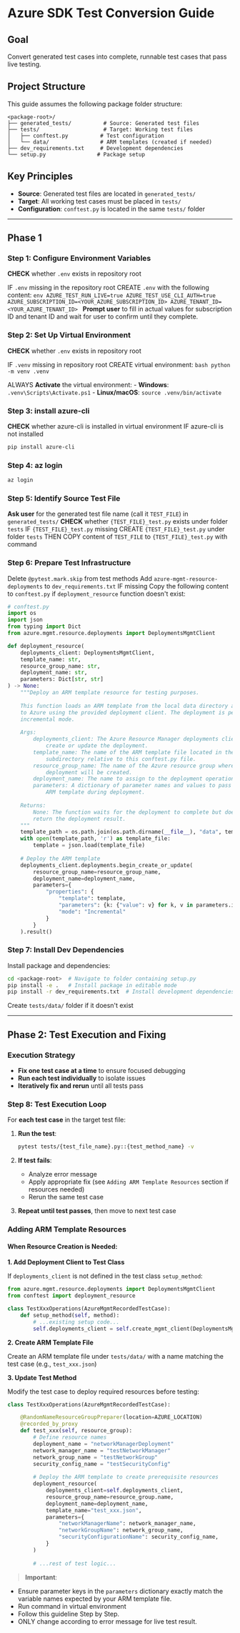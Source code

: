 # Azure SDK Test Conversion Guide

## Goal
Convert generated test cases into complete, runnable test cases that pass live testing.

## Project Structure
This guide assumes the following package folder structure:
```
<package-root>/
├── generated_tests/          # Source: Generated test files
├── tests/                    # Target: Working test files
│   ├── conftest.py          # Test configuration
│   └── data/                # ARM templates (created if needed)
├── dev_requirements.txt     # Development dependencies
└── setup.py                # Package setup
```

## Key Principles
- **Source**: Generated test files are located in `generated_tests/`
- **Target**: All working test cases must be placed in `tests/`
- **Configuration**: `conftest.py` is located in the same `tests/` folder

---

## Phase 1

### Step 1: Configure Environment Variables

**CHECK** whether `.env` exists in repository root

IF `.env` missing in the repository root
  CREATE `.env` with the following content:
    ```env
    AZURE_TEST_RUN_LIVE=true
    AZURE_TEST_USE_CLI_AUTH=true
    AZURE_SUBSCRIPTION_ID=<YOUR_AZURE_SUBSCRIPTION_ID>
    AZURE_TENANT_ID=<YOUR_AZURE_TENANT_ID>
    ```
  **Prompt user** to fill in actual values for subscription ID and tenant ID and wait for user to confirm until they complete.

### Step 2: Set Up Virtual Environment

**CHECK** whether `.env` exists in repository root

IF `.venv` missing in repository root
    CREATE virtual environment:
      ```bash
      python -m venv .venv
      ```

ALWAYS **Activate** the virtual environment:
    - **Windows**: `.venv\Scripts\Activate.ps1`
    - **Linux/macOS**: `source .venv/bin/activate`

### Step 3: install azure-cli

**CHECK** whether azure-cli is installed in virtual environment
IF azure-cli is not installed
   ```bash
   pip install azure-cli
   ```

### Step 4: az login
```bash
az login
```

### Step 5: Identify Source Test File
**Ask user** for the generated test file name (call it `TEST_FILE`) in `generated_tests/`
**CHECK** whether `{TEST_FILE}_test.py` exists under folder `tests`
IF `{TEST_FILE}_test.py` missing
   CREATE `{TEST_FILE}_test.py` under folder `tests`
   THEN COPY content of `TEST_FILE` to `{TEST_FILE}_test.py` with command

### Step 6: Prepare Test Infrastructure
Delete `@pytest.mark.skip` from test methods
Add `azure-mgmt-resource-deployments` to `dev_requirements.txt` IF missing
Copy the following content to `conftest.py` if `deployment_resource` function doesn't exist:

   ```python
   # conftest.py
   import os
   import json
   from typing import Dict
   from azure.mgmt.resource.deployments import DeploymentsMgmtClient

   def deployment_resource(
       deployments_client: DeploymentsMgmtClient,
       template_name: str,
       resource_group_name: str,
       deployment_name: str,
       parameters: Dict[str, str]
   ) -> None:
       """Deploy an ARM template resource for testing purposes.
       
       This function loads an ARM template from the local data directory and deploys it
       to Azure using the provided deployment client. The deployment is performed in
       incremental mode.
       
       Args:
           deployments_client: The Azure Resource Manager deployments client used to
               create or update the deployment.
           template_name: The name of the ARM template file located in the 'data'
               subdirectory relative to this conftest.py file.
           resource_group_name: The name of the Azure resource group where the
               deployment will be created.
           deployment_name: The name to assign to the deployment operation.
           parameters: A dictionary of parameter names and values to pass to the
               ARM template during deployment.
       
       Returns:
           None: The function waits for the deployment to complete but does not
           return the deployment result.
       """
       template_path = os.path.join(os.path.dirname(__file__), "data", template_name)
       with open(template_path, 'r') as template_file:
           template = json.load(template_file)
       
       # Deploy the ARM template
       deployments_client.deployments.begin_create_or_update(
           resource_group_name=resource_group_name,
           deployment_name=deployment_name,
           parameters={
               "properties": {
                   "template": template,
                   "parameters": {k: {"value": v} for k, v in parameters.items()},
                   "mode": "Incremental"
               }
           }
       ).result()
   ```

### Step 7: Install Dev Dependencies

Install package and dependencies:
   ```bash
   cd <package-root>  # Navigate to folder containing setup.py
   pip install -e .   # Install package in editable mode
   pip install -r dev_requirements.txt  # Install development dependencies
   ```
Create `tests/data/` folder if it doesn't exist

---

## Phase 2: Test Execution and Fixing

### Execution Strategy
- **Fix one test case at a time** to ensure focused debugging
- **Run each test individually** to isolate issues
- **Iteratively fix and rerun** until all tests pass

### Step 8: Test Execution Loop

For **each test case** in the target test file:

1. **Run the test**:
   ```bash
   pytest tests/{test_file_name}.py::{test_method_name} -v
   ```

2. **If test fails**:
   - Analyze error message
   - Apply appropriate fix (see `Adding ARM Template Resources` section if resources needed)
   - Rerun the same test case

3. **Repeat until test passes**, then move to next test case

### Adding ARM Template Resources

#### When Resource Creation is Needed:

**1. Add Deployment Client to Test Class**

If `deployments_client` is not defined in the test class `setup_method`:

```python
from azure.mgmt.resource.deployments import DeploymentsMgmtClient
from conftest import deployment_resource

class TestXxxOperations(AzureMgmtRecordedTestCase):
    def setup_method(self, method):
        # ...existing setup code...
        self.deployments_client = self.create_mgmt_client(DeploymentsMgmtClient)
```

**2. Create ARM Template File**

Create an ARM template file under `tests/data/` with a name matching the test case (e.g., `test_xxx.json`)

**3. Update Test Method**

Modify the test case to deploy required resources before testing:

```python
class TestXxxOperations(AzureMgmtRecordedTestCase):

    @RandomNameResourceGroupPreparer(location=AZURE_LOCATION)
    @recorded_by_proxy
    def test_xxx(self, resource_group):
        # Define resource names
        deployment_name = "networkManagerDeployment"
        network_manager_name = "testNetworkManager"
        network_group_name = "testNetworkGroup"
        security_config_name = "testSecurityConfig"
        
        # Deploy the ARM template to create prerequisite resources
        deployment_resource(
            deployments_client=self.deployments_client,
            resource_group_name=resource_group.name,
            deployment_name=deployment_name,
            template_name="test_xxx.json",
            parameters={
                "networkManagerName": network_manager_name,
                "networkGroupName": network_group_name,
                "securityConfigurationName": security_config_name,
            }
        )
        
        # ...rest of test logic...
```

> **Important**: 
- Ensure parameter keys in the `parameters` dictionary exactly match the variable names expected by your ARM template file.
- Run command in virtual environment
- Follow this guideline Step by Step.
- ONLY change according to error message for live test result.




